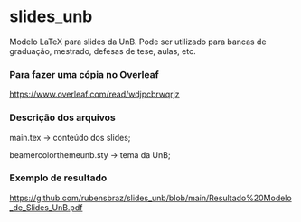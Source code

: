 # slides_unb
Modelo LaTeX para slides da UnB. Pode ser utilizado para bancas de graduação, mestrado, defesas de tese, aulas, etc.


### Para fazer uma cópia no Overleaf
https://www.overleaf.com/read/wdjpcbrwqrjz


### Descrição dos arquivos
main.tex -> conteúdo dos slides;

beamercolorthemeunb.sty -> tema da UnB;


### Exemplo de resultado
https://github.com/rubensbraz/slides_unb/blob/main/Resultado%20Modelo_de_Slides_UnB.pdf
